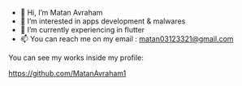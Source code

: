 - 👋 Hi, I’m Matan Avraham
- 👀 I’m interested in apps development & malwares
- 🌱 I’m currently experiencing in flutter
- 📫 You can reach me on my email : matan03123321@gmail.com


You can see my works inside my profile:

https://github.com/MatanAvraham1

